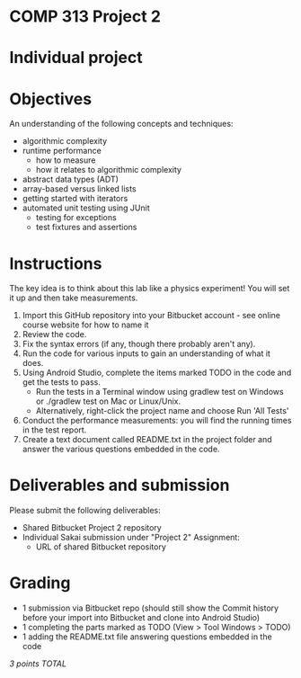 # COMP 313 Project 2

# Individual project

# Objectives

An understanding of the following concepts and techniques:

- algorithmic complexity
- runtime performance
  - how to measure
  - how it relates to algorithmic complexity
- abstract data types (ADT)
- array-based versus linked lists
- getting started with iterators
- automated unit testing using JUnit
  - testing for exceptions
  - test fixtures and assertions
  
# Instructions

The key idea is to think about this lab like a physics experiment! 
You will set it up and then take measurements.

1. Import this GitHub repository into your Bitbucket account - see online course website for how to name it
2. Review the code.
3. Fix the syntax errors (if any, though there probably aren't any).
4. Run the code for various inputs to gain an understanding of what it does.
5. Using Android Studio, complete the items marked TODO in the code and get the tests to pass.
   - Run the tests in a Terminal window using gradlew test on Windows or ./gradlew test on Mac or Linux/Unix.
   - Alternatively, right-click the project name and choose Run 'All Tests'
6. Conduct the performance measurements: you will find the running times in the test report.
7. Create a text document called README.txt in the project folder and answer the various questions embedded in the code.

# Deliverables and submission

Please submit the following deliverables:

- Shared Bitbucket Project 2 repository
- Individual Sakai submission under "Project 2" Assignment:
  - URL of shared Bitbucket repository

# Grading

- 1 submission via Bitbucket repo (should still show the Commit history before your import into Bitbucket and clone into Android Studio)
- 1 completing the parts marked as TODO (View > Tool Windows > TODO)
- 1 adding the README.txt file answering questions embedded in the code

*3 points TOTAL*
